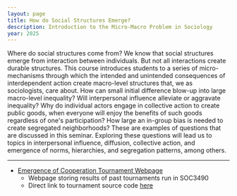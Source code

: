 ```yaml
---
layout: page
title: How do Social Structures Emerge?
description: Introduction to the Micro-Macro Problem in Sociology
year: 2025
---
```


Where do social structures come from? We know that social structures emerge from interaction between individuals. But not all interactions create durable structures. This course introduces students to a series of micro-mechanisms through which the intended and unintended consequences of interdependent action create macro-level structures that, we as sociologists, care about. How can small initial difference blow-up into large macro-level inequality? Will interpersonal influence alleviate or aggravate inequality? Why do individual actors engage in collective action to create public goods, when everyone will enjoy the benefits of such goods regardless of one's participation? How large an in-group bias is needed to create segregated neighborhoods? These are examples of questions that are discussed in this seminar. Exploring these questions will lead us to topics in interpersonal influence, diffusion, collective action, and emergence of norms, hierarchies, and segregation patterns, among others.

<hr>

- [Emergence of Cooperation Tournament Webpage](https://baruuum.github.io/IPDgame/)
    - Webpage storing results of past tournaments run in SOC3490
    - Direct link to tournament source code [here](https://github.com/baruuum/IPDgame)

<!-- **Syllabus**

{:.teaching-posts}
- <a href="{{ '/assets/teaching/2025_MicroMacro/SOC3490_syllabus.pdf' | prepend: site.baseurl | prepend: site.url }}"> Syllabus </a> -->
